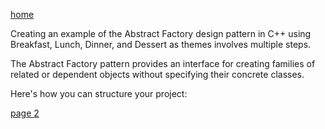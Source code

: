 [home](./page01.md)

Creating an example of the Abstract Factory design pattern in C++ using Breakfast, Lunch, Dinner, and Dessert as themes involves multiple steps. 

The Abstract Factory pattern provides an interface for creating families of related or dependent objects without specifying their concrete classes. 

Here's how you can structure your project:

[page 2](./page02.md)
